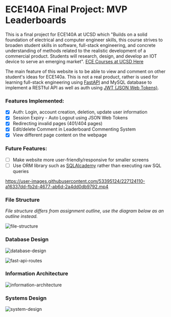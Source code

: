 # ECE140A Final Project: MVP Leaderboards
This is a final project for ECE140A at UCSD which "Builds on a solid foundation of electrical and computer engineer skills, this course strives to broaden student skills in software, full-stack engineering, and concrete understanding of methods related to the realistic development of a commercial product. Students will research, design, and develop an IOT device to serve an emerging market". [ECE Courses at UCSD Here](https://catalog.ucsd.edu/courses/ECE.html) 

The main feature of this website is to be able to view and comment on other student's ideas for ECE140a. This is not a real product, rather is used for learning full-stack engineering using [FastAPI](https://fastapi.tiangolo.com/) and MySQL database to implement a RESTful API as well as auth using [JWT (JSON Web Tokens)](https://jwt.io/).

### Features Implemented:
- [x] Auth: Login, account creation, deletion, update user information
- [x] Session Expiry - Auto Logout using JSON Web Tokens
- [x] Redirecting invalid pages (401/404 pages)
- [x] Edit/delete Comment in Leaderboard Commenting System
- [x] View different page content on the webpage

### Future Features:
- [ ] Make website more user-friendly/responsive for smaller screens
- [ ] Use ORM library such as [SQLAlcademy](https://www.sqlalchemy.org/) rather than executing raw SQL queries

https://user-images.githubusercontent.com/53395124/227124110-a16337dd-fb2d-4677-ab6d-2a4dd0db9792.mp4

### File Structure

<i>File structure differs from assignment outline, use the diagram below as an outline instead. </i>

![file-structure](https://user-images.githubusercontent.com/53395124/227109115-d70cd3fd-19b2-43c6-a0b4-044b6c4ef1f1.png)

### Database Design
![database-design](https://user-images.githubusercontent.com/53395124/227106301-b4525c03-107f-4a94-a1a4-c7fec3e3ef2b.png)

![fast-api-routes](https://user-images.githubusercontent.com/53395124/227103902-23364591-fc28-4019-98d3-b553a3e036da.png)

### Information Architecture
![information-architecture](https://user-images.githubusercontent.com/53395124/227107375-ab6d17db-796e-4b16-adb4-8f8c5bed8947.png)

### Systems Design
![system-design](https://user-images.githubusercontent.com/53395124/227106332-e3fb694d-8f0f-4788-96ba-9c856e904483.png)
